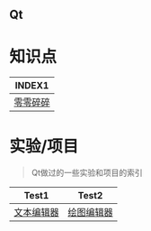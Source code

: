 ## Qt

# 知识点
| INDEX1 |
| :---: |
| [零零碎碎](https://github.com/Artist-V/MySkillTree/blob/master/Tips_Qt.md) |


# 实验/项目
>Qt做过的一些实验和项目的索引

| Test1 | Test2 |
| :---: | :---: |
| [文本编辑器](https://github.com/Artist-V/qt/tree/master/qt_TextEditor) | [绘图编辑器](https://github.com/Artist-V/qt/tree/master/qt_painter) |

